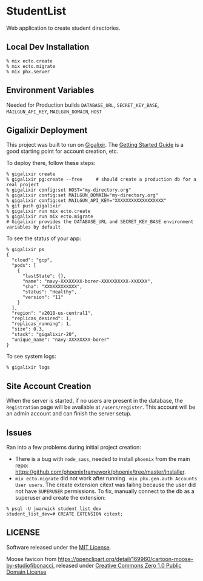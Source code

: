 # StudentList

Web application to create student directories.

## Local Dev Installation

```
% mix ecto.create
% mix ecto.migrate
% mix phx.server
```

## Environment Variables
Needed for Production builds
`DATABASE_URL`, `SECRET_KEY_BASE`, `MAILGUN_API_KEY`, `MAILGUN_DOMAIN`, `HOST`

## Gigalixir Deployment
This project was built to run on [Gigalixir](https://www.gigalixir.com/). The [Getting Started Guide](https://gigalixir.readthedocs.io/en/latest/getting-started-guide.html) is a good starting point for account creation, etc.

To deploy there, follow these steps:
```
% gigalixir create
% gigalixir pg:create --free     # should create a production db for a real project
% gigalixir config:set HOST="my-directory.org"
% gigalixir config:set MAILGUN_DOMAIN="my-directory.org"
% gigalixir config:set MAILGUN_API_KEY="XXXXXXXXXXXXXXXXXX"
% git push gigalixir
% gigalixir run mix ecto.create
% gigalixir run mix ecto.migrate
# Gigalixir provides the DATABASE_URL and SECRET_KEY_BASE environment variables by default
```

To see the status of your app:
```
% gigalixir ps
{
  "cloud": "gcp",
  "pods": [
    {
      "lastState": {},
      "name": "navy-XXXXXXXX-borer-XXXXXXXXXX-XXXXXX",
      "sha": "XXXXXXXXXXXX",
      "status": "Healthy",
      "version": "11"
    }
  ],
  "region": "v2018-us-central1",
  "replicas_desired": 1,
  "replicas_running": 1,
  "size": 0.3,
  "stack": "gigalixir-20",
  "unique_name": "navy-XXXXXXXX-borer"
}
```

To see system logs:
```
% gigalixir logs
```

## Site Account Creation

When the server is started, if no users are present in the database, the `Registration` page will be available at `/users/register`. This account will be an admin account and can finish the server setup.

## Issues
Ran into a few problems during initial project creation:
  - There is a bug with `node_sass`, needed to install `phoenix` from the main repo: <https://github.com/phoenixframework/phoenix/tree/master/installer>.
  - `mix ecto.migrate` did not work after running ` mix phx.gen.auth Accounts User users`. The create extension citext was failing because the user did not have `SUPERUSER` permissions.  To fix, manually connect to the db as a superuser and create the extension:
```
% psql -U jwarwick student_list_dev
student_list_dev=# CREATE EXTENSION citext;
```

## LICENSE

Software released under the [MIT License](LICENSE.txt).

Moose favicon from <https://openclipart.org/detail/169960/cartoon-moose-by-studiofibonacci>, released under [Creative Commons Zero 1.0 Public Domain License](https://creativecommons.org/publicdomain/zero/1.0/)
